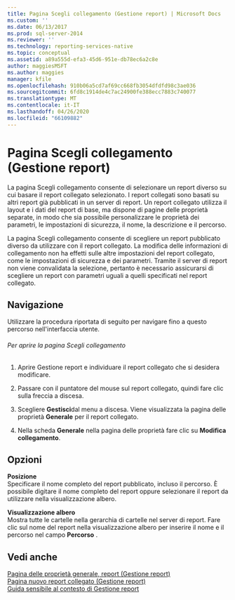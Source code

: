 ```yaml
---
title: Pagina Scegli collegamento (Gestione report) | Microsoft Docs
ms.custom: ''
ms.date: 06/13/2017
ms.prod: sql-server-2014
ms.reviewer: ''
ms.technology: reporting-services-native
ms.topic: conceptual
ms.assetid: a89a555d-efa3-45d6-951e-db78ec6a2c8e
author: maggiesMSFT
ms.author: maggies
manager: kfile
ms.openlocfilehash: 910b06a5cd7af69cc668fb3054dfdfd98c3ae036
ms.sourcegitcommit: 6fd8c1914de4c7ac24900fe388ecc7883c740077
ms.translationtype: MT
ms.contentlocale: it-IT
ms.lasthandoff: 04/26/2020
ms.locfileid: "66109882"
---
```

# <a name="choose-link-page-report-manager"></a>Pagina Scegli collegamento (Gestione report)
  La pagina Scegli collegamento consente di selezionare un report diverso su cui basare il report collegato selezionato. I report collegati sono basati su altri report già pubblicati in un server di report. Un report collegato utilizza il layout e i dati del report di base, ma dispone di pagine delle proprietà separate, in modo che sia possibile personalizzare le proprietà dei parametri, le impostazioni di sicurezza, il nome, la descrizione e il percorso.  
  
 La pagina Scegli collegamento consente di scegliere un report pubblicato diverso da utilizzare con il report collegato. La modifica delle informazioni di collegamento non ha effetti sulle altre impostazioni del report collegato, come le impostazioni di sicurezza e dei parametri. Tramite il server di report non viene convalidata la selezione, pertanto è necessario assicurarsi di scegliere un report con parametri uguali a quelli specificati nel report collegato.  
  
## <a name="navigation"></a>Navigazione  
 Utilizzare la procedura riportata di seguito per navigare fino a questo percorso nell'interfaccia utente.  
  
###### <a name="to-open-the-choose-link-page"></a>Per aprire la pagina Scegli collegamento  
  
1.  Aprire Gestione report e individuare il report collegato che si desidera modificare.  
  
2.  Passare con il puntatore del mouse sul report collegato, quindi fare clic sulla freccia a discesa.  
  
3.  Scegliere **Gestisci**dal menu a discesa. Viene visualizzata la pagina delle proprietà **Generale** per il report collegato.  
  
4.  Nella scheda **Generale** nella pagina delle proprietà fare clic su **Modifica collegamento**.  
  
## <a name="options"></a>Opzioni  
 **Posizione**  
 Specificare il nome completo del report pubblicato, incluso il percorso. È possibile digitare il nome completo del report oppure selezionare il report da utilizzare nella visualizzazione albero.  
  
 **Visualizzazione albero**  
 Mostra tutte le cartelle nella gerarchia di cartelle nel server di report. Fare clic sul nome del report nella visualizzazione albero per inserire il nome e il percorso nel campo **Percorso** .  
  
## <a name="see-also"></a>Vedi anche  
 [Pagina delle proprietà generale, report &#40;Gestione report&#41;](../../2014/reporting-services/general-properties-page-reports-report-manager.md)   
 [Pagina nuovo report collegato &#40;Gestione report&#41;](../../2014/reporting-services/new-linked-report-page-report-manager.md)   
 [Guida sensibile al contesto di Gestione report](../../2014/reporting-services/report-manager-f1-help.md)  
  
  
